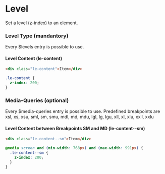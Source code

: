 # Level

Set a level (z-index) to an element.

### Level Type (mandantory)

Every \$levels entry is possible to use.

#### Level Content (**le-content**)

```html
<div class="le-content">Item</div>
```

```css
.le-content {
  z-index: 200;
}
```

### Media-Queries (optional)

Every \$media-queries entry is possible to use. Predefined breakpoints are xsl, xs, xsu, sml, sm, smu, mdl, md, mdu, lgl, lg, lgu, xll, xl, xlu, xxll, xxlu

#### Level Content between Breakpoints SM and MD (**le-content--sm**)

```html
<div class="le-content--sm">Item</div>
```

```css
@media screen and (min-width: 768px) and (max-width: 991px) {
  .le-content--sm {
    z-index: 200;
  }
}
```
